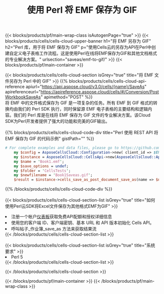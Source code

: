 ﻿---
title: 使用 Perl 将 EMF 保存为 GIF
description: 利用Aspose.Cells云SDK for Perl将EMF格式文件保存为GIF格式文件。
---
{{< blocks/products/pf/main-wrap-class isAutogenPage="true" >}}
{{< blocks/products/cells/cells-cloud-upper-banner h1="将 EMF 另存为 GIF" h2="Perl 库，用于将 EMF 保存为 GIF" p="使用Cells云的另存为API在Perl中创建自定义电子表格工作流程。这是使用Perl在线将EMF保存为GIF和其他文档格式的专业解决方案。" urlsection="saveas/emf-to-gif/" >}}
{{< blocks/products/pf/main-container >}}

{{< blocks/products/cells/cells-cloud-section isGrey="true" title="将 EMF 文件另存为 Perl 中的 GIF" >}}
{{% blocks/products/cells/cells-cloud-api-reference apiurl="https://api.aspose.cloud/v3.0/cells/{name}/SaveAs" apireferenceurl="https://apireference.aspose.cloud/cells/#/Conversion/PostWorkbookSaveAs" apimethod="POST" %}}
<br/>
将 EMF 中的文件格式保存为 GIF 是一项复杂的任务。所有 EMF 到 GIF 格式的转换均由我们的 Perl SDK 执行，同时保留源 EMF 电子表格的主要结构和逻辑内容。我们的 Perl 库是在线将 EMF 保存为 GIF 文件的专业解决方案。该Cloud SDK为Perl开发者提供了强大的功能和完美的GIF输出。
<br/>
<br/>
{{% blocks/products/cells/cells-cloud-code-div title="Perl 使用 REST API 将 EMF 保存为 GIF 的代码示例" gistPath="" %}}
  
```perl
# For complete examples and data files, please go to https://github.com/aspose-cells-cloud/aspose-cells-cloud-perl/
    my $config = AsposeCellsCloud::Configuration->new( client_id => $ENV{'ProductClientId'}, client_secret => $ENV{'ProductClientSecret'});
    my $instance = AsposeCellsCloud::CellsApi->new(AsposeCellsCloud::ApiClient->new( $config));
    my $name = 'Book1.emf';
    my $save_options = undef;
    my $folder = 'CellsTests';
    my $newfilename = 'Book1Saveas.gif';
    $result = $instance->cells_save_as_post_document_save_as(name => $name,save_options => $save_options, newfilename => $newfilename, folder => $folder);
```
  
{{% /blocks/products/cells/cells-cloud-code-div %}}
<br/>
<br/>
{{< blocks/products/cells/cells-cloud-section-list isGrey="true" title="如何使用Perl云SDK将Excel文件保存为其他格式EMF为GIF" >}}
<li>注册一个帐户<a href="https://dashboard.aspose.cloud/">仪表板</a>获取免费API配额和授权详细信息</li>
<li>使用您的客户端 ID、客户端密钥、基本 URL 和 API 版本初始化 Cells API。</li>
<li>呼叫帖子_作业簿_save_as 方法来获取结果流</li>
{{< /blocks/products/cells/cells-cloud-section-list >}}
<br/>
<br/>
{{< blocks/products/cells/cells-cloud-section-list isGrey="true" title="系统要求" >}}
<li>Perl 5</li>
{{< /blocks/products/cells/cells-cloud-section-list >}}

{{< /blocks/products/cells/cells-cloud-section >}}

{{< /blocks/products/pf/main-container >}}
{{< /blocks/products/pf/main-wrap-class >}}
